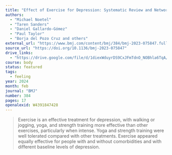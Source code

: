 ```yaml
---
title: "Effect of Exercise for Depression: Systematic Review and Network Meta-Analysis of Randomised Controlled Trials"
authors:
  - "Michael Noetel"
  - "Taren Sanders"
  - "Daniel Gallardo-Gómez"
  - "Paul Taylor"
  - "Borja del Pozo Cruz and others"
external_url: "https://www.bmj.com/content/bmj/384/bmj-2023-075847.full.pdf"
source_url: "https://doi.org/10.1136/bmj-2023-075847"
drive_links:
  - "https://drive.google.com/file/d/1diexWduyrDS9CxJFmTdnO_NOBhla6TqA/view?usp=drivesdk"
course: body
status: featured
tags:
  - feeling
year: 2024
month: feb
journal: "BMJ"
number: 384
pages: 17
openalexid: W4391847428
---
```


> Exercise is an effective treatment for depression, with walking or jogging, yoga, and strength training more effective than other exercises, particularly when intense.
> Yoga and strength training were well tolerated compared with other treatments.
> Exercise appeared equally effective for people with and without comorbidities and with different baseline levels of depression.
